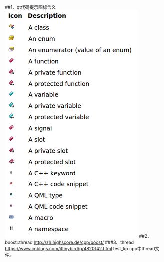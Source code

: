 ##1、qt代码提示图标含义
![instrunctions](/assets/instrunctions.png)
##2、boost::thread
http://zh.highscore.de/cpp/boost/
###3、thread
https://www.cnblogs.com/ittinybird/p/4820142.html
test_kp.cpp中thread文件。
